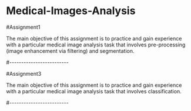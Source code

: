 # Medical-Images-Analysis

#Assignment1 

The main objective of this assignment is to practice and gain experience with a
particular medical image analysis task that involves pre-processing (image enhancement via
filtering) and segmentation.

#-------------------------

#Assignment3 

The main objective of this assignment is to practice and gain experience with a
particular medical image analysis task that involves classification.

#-------------------------

